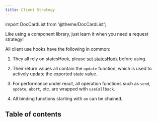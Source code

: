 ```yaml
---
title: Client Strategy
---
```


import DocCardList from '@theme/DocCardList';

Like using a component library, just learn it when you need a request strategy!

All client use hooks have the following in common:

1. They all rely on statesHook, please [set statesHook](/tutorial/getting-started/basic/combine-framework) before using.

2. Their return values ​​all contain the `update` function, which is used to actively update the exported state value.

3. For performance under react, all operation functions such as `send`, `update`, `abort`, etc. are wrapped with `useCallback`.

4. All binding functions starting with `on` can be chained.

## Table of contents

<DocCardList />
